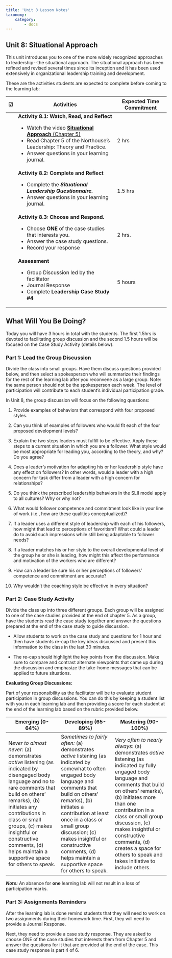 ```yaml
---
title: 'Unit 8 Lesson Notes'
taxonomy:
    category:
        - docs
---
```


## Unit 8: Situational Approach

This unit introduces you to one of the more widely recognized approaches to leadership--the situational approach. The situational approach has been refined and revised several times since its inception and it has been used extensively in organizational leadership training and development.

These are the activities students are expected to complete before coming to the learning lab:


| **☑** | **Activities**        | **Expected Time Commitment** |
|---|--------------------------------------------|------------------------------|
|   | **Activity 8.1: Watch, Read, and Reflect** <ul><li> Watch the video [**Situational Approach** (Chapter 5)](https://www.youtube.com/watch?v=ZjSwov19ubQ&list=PLx-uqKoW1C5nXd5jnA_Ut8TWbjCk7tWtL&index=5) <li>	Read Chapter 5 of the Northouse’s Leadership: Theory and Practice. <li> Answer questions in your learning journal. | 2 hrs                        |
|   | **Activity 8.2: Complete and Reflect** <ul><li> Complete the ***Situational Leadership Questionnaire.*** <li> Answer questions in your learning journal.    | 1.5 hrs                      |
|   | **Activity 8.3: Choose and Respond.** <ul><li> Choose **ONE** of the case studies that interests you. <li> Answer the case study questions. <li> Record your response   | 2 hrs.                       |
|   | **Assessment** <ul><li>	Group Discussion led by the facilitator <li> Journal Response <li> Complete **Leadership Case Study #4**       | 5 hours          |

## What Will You Be Doing?

Today you will have 3 hours in total with the students. The first 1.5hrs is devoted to facilitating group discussion and the second 1.5 hours will be focused on the Case Study Activity (details below).

### Part 1: Lead the Group Discussion

Divide the class into small groups. Have them discuss questions provided below, and then select a spokesperson who will summarize their findings for the rest of the learning lab after you reconvene as a large group. Note: the same person should not be the spokesperson each week. The level of participation will contribute to each student’s individual participation grade. 

In Unit 8, the group discussion will focus on the following questions:

  1.  Provide examples of behaviors that correspond with four proposed styles.

  2.  Can you think of examples of followers who would fit each of the four proposed development levels?

  3.  Explain the two steps leaders must fulfill to be effective. Apply these steps to a current situation in which you are a follower. What style would be most appropriate for leading you, according to the theory, and why? Do you agree?

  4.  Does a leader’s motivation for adapting his or her leadership style have any effect on followers? In other words, would a leader with a high concern for task differ from a leader with a high concern for relationships?

  5.  Do you think the prescribed leadership behaviors in the SLII model apply to all cultures? Why or why not?

  6.  What would follower competence and commitment look like in your line of work (i.e., how are these qualities conceptualized)?

  7.  If a leader uses a different style of leadership with each of his followers, how might that lead to perceptions of favoritism? What could a leader do to avoid such impressions while still being adaptable to follower needs?

  8.  If a leader matches his or her style to the overall developmental level of the group he or she is leading, how might this affect the performance and motivation of the workers who are different?

  9.  How can a leader be sure his or her perceptions of followers’ competence and commitment are accurate?

  10. Why wouldn’t the coaching style be effective in every situation?

### Part 2: Case Study Activity

Divide the class up into three different groups. Each group will be assigned to one of the case studies provided at the end of chapter 5. As a group, have the students read the case study together and answer the questions prepared at the end of the case study to guide discussion.

  -   Allow students to work on the case study and questions for 1 hour and then have students re-cap the key ideas discussed and present this information to the class in the last 30 minutes.

  -   The re-cap should highlight the key points from the discussion. Make sure to compare and contrast alternate viewpoints that came up during the discussion and emphasize the take-home messages that can be applied to future situations.

**Evaluating Group Discussions:**

Part of your responsibility as the facilitator will be to evaluate student participation in group discussions. You can do this by keeping a student list with you in each learning lab and then providing a score for each student at the end of the learning lab based on the rubric provided below.

| **Emerging (0-64%)**                                                                                                                                                                                                                                                                                                               | **Developing (65-89%)**                                                                                                                                                                                                                                                                                                                                           | **Mastering (90-100%)**                                                                                                                                                                                                                                                                                                                                                    |
|------------------------------------------------------------------------------------------------------------------------------------------------------------------------------------------------------------------------------------------------------------------------------------------------------------------------------------|-------------------------------------------------------------------------------------------------------------------------------------------------------------------------------------------------------------------------------------------------------------------------------------------------------------------------------------------------------------------|----------------------------------------------------------------------------------------------------------------------------------------------------------------------------------------------------------------------------------------------------------------------------------------------------------------------------------------------------------------------------|
| N*ever to almost never:* (a) demonstrates *active* listening (as indicated by disengaged body language and no to rare comments that build on others’ remarks), (b) initiates any contributions in class or small groups, (c) makes insightful or constructive comments, (d) helps maintain a supportive space for others to speak. | S*ometimes to fairly often:* (a) demonstrates *active* listening (as indicated by somewhat to often engaged body language and comments that build on others’ remarks), (b) initiates a contribution at least once in a class or small group discussion; (c) makes insightful or constructive comments, (d) helps maintain a supportive space for others to speak. | *Very often to nearly always*: (a) demonstrates *active* listening (as indicated by fully engaged body language and comments that build on others’ remarks), (b) initiates more than one contribution in a class or small group discussion, (c) makes insightful or constructive comments, (d) creates a space for others to speak and takes initiative to include others. |
***Note:*** An absence for **one** learning lab will not result in a loss of participation marks.

### Part 3: Assignments Reminders

After the learning lab is done remind students that they will need to work on two assignments during their homework time. First, they will need to provide a Journal Response.

Next, they need to provide a case study response. They are asked to choose ONE of the case studies that interests them from Chapter 5 and answer the questions for it that are provided at the end of the case. This case study response is part 4 of 6. 

